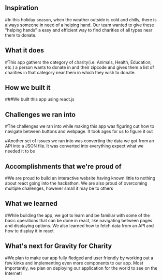 ## Inspiration

#In this holiday season, when the weather outside is cold and chilly, there is always someone in need of a helping hand. Our team wanted to give these "helping hands" a easy and efficient way to find charities of all types near them to donate.

## What it does

#This app gathers the category of charity(i.e. Animals, Health, Education, etc.) a person wants to donate in and their zipcode and gives them a list of charities in that category near them in which they wish to donate.

## How we built it

###We built this app using react.js

## Challenges we ran into

#The challenges we ran into while making this app was figuring out how to navigate between buttons and webpage. It took ages for us to figure it out

#Another set of issues we ran into was converting the data we got from an API into a JSON file. It was converted into everything expect what we needed it to be

## Accomplishments that we're proud of

#We are proud to build an interactive website having known little to nothing about react going into the hackathon. We are also proud of overcoming multiple challenges, however small it may be to others

## What we learned

#While building the app, we got to learn and be familiar with some of the basic operations that can be done in react, like navigating between pages and displaying options. We also learned how to fetch data from an API and how to display it in react

## What's next for Gravity for Charity

#We plan to make our app fully fledged and user friendly by working out a few kinks and implementing even more components to our app. Most importantly, we plan on deploying our application for the world to see on the Internet!

